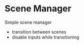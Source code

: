 # Scene Manager

Simple scene manager

- transition between scenes
- disable inputs while transitioning
